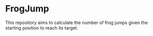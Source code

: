 # FrogJump
This repository aims to calculate the number of frog jumps given the starting position to reach its target.
